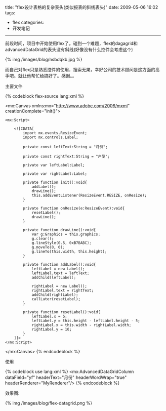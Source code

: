 title: "flex设计表格的复杂表头(类似报表的斜线表头)"
date: 2009-05-06 16:02
tags: 
- flex
categories: 
- 开发笔记
---

前段时间，项目中开始使用flex了。碰到一个难题，flex的dagagrid和advancedDataGrid的表头没有斜线(好像没有什么控件会考虑这个)

{% img /images/blog/nsbdqkb.jpg %}

而自己对flex只是熟悉控件的使用，搜索无果，幸好公司的技术顾问是这方面的高手吧。就让他帮忙给搞好了。感谢。。

主要文件

{% codeblock flex-source lang:xml %}
<?xml version="1.0" encoding="utf-8"?>
<mx:Canvas xmlns:mx="http://www.adobe.com/2006/mxml" 
	creationComplete="init()">

	<mx:Script>

		<![CDATA[
			import mx.events.ResizeEvent;
			import mx.controls.Label;

			private const leftText:String = "月份";

			private const rightText:String = "户型";

			private var leftLabel:Label;

			private var rightLabel:Label;

			private function init():void{
				addLabel();
				drawLine();				
				this.addEventListener(ResizeEvent.RESIZE, onResize);
			}

			private function onResize(e:ResizeEvent):void{
				resetLabel();
				drawLine();
			}

			private function drawLine():void{
				var g:Graphics = this.graphics;
				g.clear();
				g.lineStyle(0.5, 0xB7BABC);
				g.moveTo(0, 0);
				g.lineTo(this.width, this.height);
			}

			private function addLabel():void{
				leftLabel = new Label();
				leftLabel.text = leftText;
				addChild(leftLabel);

				rightLabel = new Label();
				rightLabel.text = rightText;
				addChild(rightLabel);
				callLater(resetLabel);
			}

			private function resetLabel():void{
				leftLabel.x = 5;
				leftLabel.y = this.height - leftLabel.height - 5;
				rightLabel.x = this.width - rightLabel.width;
				rightLabel.y = 10;
			}
		]]>
	</mx:Script>	
</mx:Canvas>
{% endcodeblock %}

使用

{% codeblock use lang:xml %}
<mx:AdvancedDataGridColumn dataField="yf" headerText="月份" headerWordWrap="true"
					headerRenderer="MyRenderer"/>
{% endcodeblock %}

效果图:

{% img /images/blog/flex-datagrid.png %}


